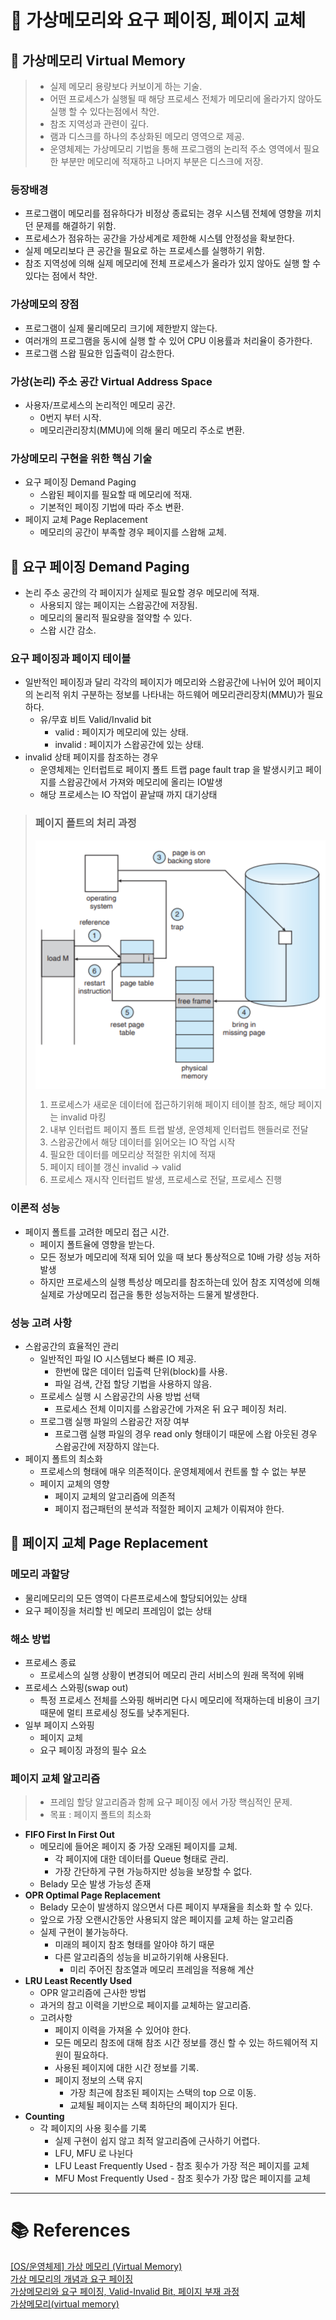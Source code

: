 # 🚀 가상메모리와 요구 페이징, 페이지 교체

## 🎯 가상메모리 Virtual Memory

> - 실제 메모리 용량보다 커보이게 하는 기술.  
> - 어떤 프로세스가 실행될 때 해당 프로세스 전체가 메모리에 올라가지 않아도 실행 할 수 있다는점에서 착안.  
> - 참조 지역성과 관련이 깊다.  
> - 램과 디스크를 하나의 추상화된 메모리 영역으로 제공.  
> - 운영체제는 가상메모리 기법을 통해 프로그램의 논리적 주소 영역에서 필요한 부분만 메모리에 적재하고 나머지 부분은 디스크에 저장.

### 등장배경

- 프로그램이 메모리를 점유하다가 비정상 종료되는 경우 시스템 전체에 영향을 끼치던 문제를 해결하기 위함.
- 프로세스가 점유하는 공간을 가상세계로 제한해 시스템 안정성을 확보한다.
- 실제 메모리보다 큰 공간을 필요로 하는 프로세스를 실행하기 위함.
- 참조 지역성에 의해 실제 메모리에 전체 프로세스가 올라가 있지 않아도 실행 할 수 있다는 점에서 착안.

### 가상메모의 장점

- 프로그램이 실제 물리메모리 크기에 제한받지 않는다.
- 여러개의 프로그램을 동시에 실행 할 수 있어 CPU 이용률과 처리율이 증가한다.
- 프로그램 스왑 필요한 입출력이 감소한다.

### 가상(논리) 주소 공간 Virtual Address Space

- 사용자/프로세스의 논리적인 메모리 공간.
  - 0번지 부터 시작.
  - 메모리관리장치(MMU)에 의해 물리 메모리 주소로 변환.

### 가상메모리 구현을 위한 핵심 기술

- 요구 페이징 Demand Paging
  - 스왑된 페이지를 필요할 때 메모리에 적재.
  - 기본적인 페이징 기법에 따라 주소 변환.
- 페이지 교체 Page Replacement
  - 메모리의 공간이 부족할 경우 페이지를 스왑해 교체.

## 🎯 요구 페이징 Demand Paging

- 논리 주소 공간의 각 페이지가 실제로 필요할 경우 메모리에 적재.
  - 사용되지 않는 페이지는 스왑공간에 저장됨.
  - 메모리의 물리적 필요량을 절약할 수 있다.
  - 스왑 시간 감소.

### 요구 페이징과 페이지 테이블

- 일반적인 페이징과 달리 각각의 페이지가 메모리와 스왑공간에 나뉘어 있어 페이지의 논리적 위치 구분하는 정보를 나타내는 하드웨어 메모리관리장치(MMU)가 필요하다.
  - 유/무효 비트 Valid/Invalid bit
    - valid : 페이지가 메모리에 있는 상태.
    - invalid : 페이지가 스왑공간에 있는 상태.
- invalid 상태 페이지를 참조하는 경우
  - 운영체제는 인터럽트로 페이지 폴트 트랩 page fault trap 을 발생시키고 페이지를 스왑공간에서 가져와 메모리에 올리는 IO발생
  - 해당 프로세스는 IO 작업이 끝날때 까지 대기상태

> ### 페이지 폴트의 처리 과정
> <img src="img/virtual_memory_&_demand_pageing.png" width="500px" style="display: block;"/>
> 
> 1. 프로세스가 새로운 데이터에 접근하기위해 페이지 테이블 참조, 해당 페이지는 invalid 마킹
> 2. 내부 인터럽트 페이지 폴트 트랩 발생, 운영체제 인터럽트 핸들러로 전달
> 3. 스왑공간에서 해당 데이터를 읽어오는 IO 작업 시작
> 4. 필요한 데이터를 메모리상 적절한 위치에 적재
> 5. 페이지 테이블 갱신 invalid -> valid
> 6. 프로세스 재시작 인터럽트 발생, 프로세스로 전달, 프로세스 진행

### 이론적 성능

- 페이지 폴트를 고려한 메모리 접근 시간.
  - 페이지 폴트율에 영향을 받는다.
  - 모든 정보가 메모리에 적재 되어 있을 때 보다 통상적으로 10배 가량 성능 저하 발생
  - 하지만 프로세스의 실행 특성상 메모리를 참조하는데 있어 참조 지역성에 의해 실제로 가상메모리 접근을 통한 성능저하는 드물게 발생한다.

### 성능 고려 사항

- 스왑공간의 효율적인 관리
  - 일반적인 파일 IO 시스템보다 빠른 IO 제공.
    - 한번에 많은 데이터 입출력 단위(block)를 사용.
    - 파일 검색, 간접 할당 기법을 사용하지 않음.
  - 프로세스 실행 시 스왑공간의 사용 방법 선택
    - 프로세스 전체 이미지를 스왑공간에 가져온 뒤 요구 페이징 처리.
  - 프로그램 실행 파일의 스왑공간 저장 여부
    - 프로그램 실행 파일의 경우 read only 형태이기 때문에 스왑 아웃된 경우 스왑공간에 저장하지 않는다.
- 페이지 폴트의 최소화
  - 프로세스의 형태에 매우 의존적이다. 운영체제에서 컨트롤 할 수 없는 부분
  - 페이지 교체의 영향 
    - 페이지 교체의 알고리즘에 의존적
    - 페이지 접근패턴의 분석과 적절한 페이지 교체가 이뤄져야 한다.

## 🎯 페이지 교체 Page Replacement

### 메모리 과할당

- 물리메모리의 모든 영역이 다른프로세스에 할당되어있는 상태
- 요구 페이징을 처리할 빈 메모리 프레임이 없는 상태

### 해소 방법

- 프로세스 종료
  - 프로세스의 실행 상황이 변경되어 메모리 관리 서비스의 원래 목적에 위배
- 프로세스 스와핑(swap out)
  - 특정 프로세스 전체를 스와핑 해버리면 다시 메모리에 적재하는데 비용이 크기때문에 멀티 프로세싱 정도를 낮추게된다.
- 일부 페이지 스와핑
  - 페이지 교체
  - 요구 페이징 과정의 필수 요소

### 페이지 교체 알고리즘

> - 프레임 할당 알고리즘과 함께 요구 페이징 에서 가장 핵심적인 문제.
> - 목표 : 페이지 폴트의 최소화 

- **FIFO First In First Out**
  - 메모리에 들어온 페이지 중 가장 오래된 페이지를 교체.
    - 각 페이지에 대한 데이터를 Queue 형태로 관리.
    - 가장 간단하게 구현 가능하지만 성능을 보장할 수 없다.
  - Belady 모순 발생 가능성 존재
- **OPR Optimal Page Replacement**
  - Belady 모순이 발생하지 않으면서 다른 페이지 부재율을 최소화 할 수 있다.
  - 앞으로 가장 오랜시간동안 사용되지 않은 페이지를 교체 하는 알고리즘
  - 실제 구현이 불가능하다.
    - 미래의 페이지 참조 형태를 알아야 하기 때문
    - 다른 알고리즘의 성능을 비교하기위해 사용된다.
      - 미리 주어진 참조열과 메모리 프레임을 적용해 계산
- **LRU Least Recently Used**
  - OPR 알고리즘에 근사한 방법
  - 과거의 참고 이력을 기반으로 페이지를 교체하는 알고리즘.
  - 고려사항
    - 페이지 이력을 가져올 수 있어야 한다.
    - 모든 메모리 참조에 대해 참조 시간 정보를 갱신 할 수 있는 하드웨어적 지원이 필요하다.
    - 사용된 페이지에 대한 시간 정보를 기록.
    - 페이지 정보의 스택 유지
      - 가장 최근에 참조된 페이지는 스택의 top 으로 이동.
      - 교체될 페이지는 스택 최하단의 페이지가 된다.
- **Counting**
  - 각 페이지의 사용 횟수를 기록
    - 실제 구현이 쉽지 않고 최적 알고리즘에 근사하기 어렵다.
    - LFU, MFU 로 나뉜다
    - LFU Least Frequently Used - 참조 횟수가 가장 적은 페이지를 교체
    - MFU Most Frequently Used - 참조 횟수가 가장 많은 페이지를 교체



---

# 📚 References
[[OS/운영체제] 가상 메모리 (Virtual Memory)](https://4legs-study.tistory.com/51)  
[가상 메모리의 개념과 요구 페이징](https://www.youtube.com/watch?v=OPS8LSbumPU)  
[가상메모리와 요구 페이징, Valid-Invalid Bit, 페이지 부재 과정](https://code-lab1.tistory.com/59)  
[가상메모리(virtual memory)](https://dding9code.tistory.com/100)  
